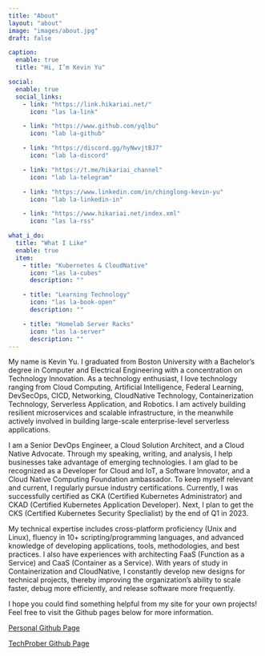 ```yaml
---
title: "About"
layout: "about"
image: "images/about.jpg"
draft: false

caption:
  enable: true
  title: "Hi, I’m Kevin Yu"

social:
  enable: true
  social_links:
    - link: "https://link.hikariai.net/"
      icon: "las la-link"

    - link: "https://www.github.com/yqlbu"
      icon: "lab la-github"

    - link: "https://discord.gg/hyNwvjtBJ7"
      icon: "lab la-discord"

    - link: "https://t.me/hikariai_channel"
      icon: "lab la-telegram"

    - link: "https://www.linkedin.com/in/chinglong-kevin-yu"
      icon: "lab la-linkedin-in"

    - link: "https://www.hikariai.net/index.xml"
      icon: "las la-rss"

what_i_do:
  title: "What I Like"
  enable: true
  item:
    - title: "Kubernetes & CloudNative"
      icon: "las la-cubes"
      description: ""

    - title: "Learning Technology"
      icon: "las la-book-open"
      description: ""

    - title: "Homelab Server Racks"
      icon: "las la-server"
      description: ""
---
```


My name is Kevin Yu. I graduated from Boston University with a Bachelor’s degree in Computer and Electrical Engineering with a concentration on Technology Innovation. As a technology enthusiast, I love technology ranging from Cloud Computing, Artificial Intelligence, Federal Learning, DevSecOps, CICD, Networking, CloudNative Technology, Containerization Technology, Serverless Application, and Robotics. I am actively building resilient microservices and scalable infrastructure, in the meanwhile actively involved in building large-scale enterprise-level serverless applications.

I am a Senior DevOps Engineer, a Cloud Solution Architect, and a Cloud Native Advocate. Through my speaking, writing, and analysis, I help businesses take advantage of emerging technologies. I am glad to be recognized as a Developer for Cloud and IoT, a Software Innovator, and a Cloud Native Computing Foundation ambassador. To keep myself relevant and current, I regularly pursue industry certifications. Currently, I was successfully certified as CKA (Certified Kubernetes Administrator) and CKAD (Certified Kubernetes Application Developer). Next, I plan to get the CKS (Certified Kubernetes Security Speclialist) by the end of Q1 in 2023.

My technical expertise includes cross-platform proficiency (Unix and Linux), fluency in 10+ scripting/programming languages, and advanced knowledge of developing applications, tools, methodologies, and best practices. I also have experiences with architecting FaaS (Function as a Service) and CaaS (Container as a Service). With years of study in Containerization and CloudNative, I constantly develop new designs for technical projects, thereby improving the organization’s ability to scale faster, debug more efficiently, and release software more frequently.

I hope you could find something helpful from my site for your own projects! Feel free to visit the Github pages below for more information.

[Personal Github Page](https://github.com/yqlbu)

[TechProber Github Page](https://github.com/TechProber/)
